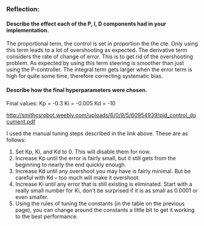 ### Reflection:

#### Describe the effect each of the P, I, D components had in your implementation.

The proportional term, the control is set in proportion the the cte. Only using this term leads to a lot of overshooting as expected.
The derivative term considers the rate of change of error. This is to get rid of the overshooting problem. As expected by using this term steering is smoother than just using the P-controller.
The integral term gets larger when the error term is high for quite some time, therefore correcting systematic bias.

#### Describe how the final hyperparameters were chosen.

Final values: Kp = -0.3 Ki = -0.005 Kd = -10

http://smithcsrobot.weebly.com/uploads/6/0/9/5/60954939/pid_control_document.pdf

I used the manual tuning steps described in the link above. These are as follows:

1. Set Kp, Ki, and Kd to 0. This will disable them for now.
2. Increase Kp until the error is fairly small, but it still gets from the beginning to nearly
the end quickly enough.
3. Increase Kd until any overshoot you may have is fairly minimal. But be careful with
Kd – too much will make it overshoot.
4. Increase Ki until any error that is still existing is eliminated. Start with a really small
number for Ki, don't be surprised if it is as small as 0.0001 or even smaller.
5. Using the rules of tuning the constants (in the table on the previous page), you can
change around the constants a little bit to get it working to the best performance.

